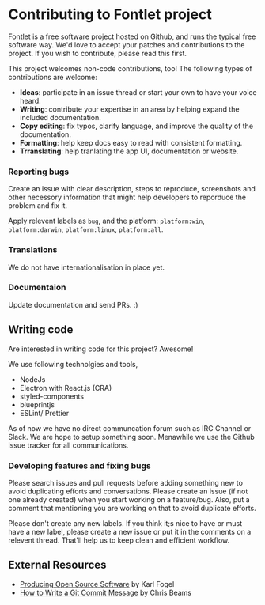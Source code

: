 # Contributing to Fontlet project

Fontlet is a free software project hosted on Github, and runs the [typical](http://producingoss.com) free software way.
We'd love to accept your patches and contributions to the project. If you wish to contribute, please read this first. 

This project welcomes non-code contributions, too! The following types of contributions are welcome:

- **Ideas**: participate in an issue thread or start your own to have your voice heard.
- **Writing**: contribute your expertise in an area by helping expand the included documentation.
- **Copy editing**: fix typos, clarify language, and improve the quality of the documentation.
- **Formatting**: help keep docs easy to read with consistent formatting.
- **Trranslating**: help tranlating the app UI, documentation or website.

### Reporting bugs

Create an issue with clear description, steps to reproduce, screenshots and other necessory information that might help developers to reporduce the problem and fix it.

Apply relevent labels as `bug`, and the platform: `platform:win`, `platform:darwin`, `platform:linux`, `platform:all`.

### Translations

We do not have internationalisation in place yet.

### Documentaion

Update documentation and send PRs. :)

## Writing code

Are interested in writing code for this project? Awesome! 

We use following technolgies and tools,

- NodeJs
- Electron with React.js (CRA)
- styled-components
- blueprintjs
- ESLint/ Prettier

As of now we have no direct communcation forum such as IRC Channel or Slack. We are hope to setup something soon. Menawhile we use the Github issue tracker for all communications.

### Developing features and fixing bugs

Please search issues and pull requests before adding something new to avoid duplicating efforts and conversations. Please create an issue (if not one already created) when you start working on a feature/bug. Also, put a comment that mentioning you are working on that to avoid duplicate efforts.

Please don't create any new labels. If you think it;s nice to have or must have a new label, please create a new issue or put it in the comments on a relevent thread. That'll help us to keep clean and efficient workflow.


## External Resources

- [Producing Open Source Software](https://producingoss.com/) by Karl Fogel
- [How to Write a Git Commit Message](https://chris.beams.io/posts/git-commit/) by Chris Beams

